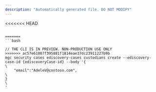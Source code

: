 ```yaml
---
description: "Automatically generated file. DO NOT MODIFY"
---
```


<<<<<<< HEAD
```cli

=======
```bash

// THE CLI IS IN PREVIEW. NON-PRODUCTION USE ONLY
>>>>>>> ac57e61007f395881f1814eae37dc23911227b9b
mgc security cases ediscovery-cases custodians create --ediscovery-case-id {ediscoveryCase-id} --body '{\
    "email":"AdeleV@contoso.com",\
}\
'

```